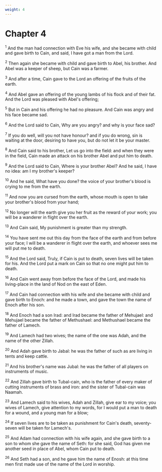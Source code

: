 ```yaml
---
weight: 4
---
```


# Chapter 4

<sup>1</sup> And the man had connection with Eve his wife, and she became with child and gave birth to Cain, and said, I have got a man from the Lord. 

<sup>2</sup> Then again she became with child and gave birth to Abel, his brother. And Abel was a keeper of sheep, but Cain was a farmer. 

<sup>3</sup> And after a time, Cain gave to the Lord an offering of the fruits of the earth. 

<sup>4</sup> And Abel gave an offering of the young lambs of his flock and of their fat. And the Lord was pleased with Abel's offering; 

<sup>5</sup> But in Cain and his offering he had no pleasure. And Cain was angry and his face became sad. 

<sup>6</sup> And the Lord said to Cain, Why are you angry? and why is your face sad? 

<sup>7</sup> If you do well, will you not have honour? and if you do wrong, sin is waiting at the door, desiring to have you, but do not let it be your master. 

<sup>8</sup> And Cain said to his brother, Let us go into the field: and when they were in the field, Cain made an attack on his brother Abel and put him to death. 

<sup>9</sup> And the Lord said to Cain, Where is your brother Abel? And he said, I have no idea: am I my brother's keeper? 

<sup>10</sup> And he said, What have you done? the voice of your brother's blood is crying to me from the earth. 

<sup>11</sup> And now you are cursed from the earth, whose mouth is open to take your brother's blood from your hand; 

<sup>12</sup> No longer will the earth give you her fruit as the reward of your work; you will be a wanderer in flight over the earth. 

<sup>13</sup> And Cain said, My punishment is greater than my strength. 

<sup>14</sup> You have sent me out this day from the face of the earth and from before your face; I will be a wanderer in flight over the earth, and whoever sees me will put me to death. 

<sup>15</sup> And the Lord said, Truly, if Cain is put to death, seven lives will be taken for his. And the Lord put a mark on Cain so that no one might put him to death. 

<sup>16</sup> And Cain went away from before the face of the Lord, and made his living-place in the land of Nod on the east of Eden. 

<sup>17</sup> And Cain had connection with his wife and she became with child and gave birth to Enoch: and he made a town, and gave the town the name of Enoch after his son. 

<sup>18</sup> And Enoch had a son Irad: and Irad became the father of Mehujael: and Mehujael became the father of Methushael: and Methushael became the father of Lamech. 

<sup>19</sup> And Lamech had two wives; the name of the one was Adah, and the name of the other Zillah. 

<sup>20</sup> And Adah gave birth to Jabal: he was the father of such as are living in tents and keep cattle. 

<sup>21</sup> And his brother's name was Jubal: he was the father of all players on instruments of music. 

<sup>22</sup> And Zillah gave birth to Tubal-cain, who is the father of every maker of cutting instruments of brass and iron: and the sister of Tubal-cain was Naamah. 

<sup>23</sup> And Lamech said to his wives, Adah and Zillah, give ear to my voice; you wives of Lamech, give attention to my words, for I would put a man to death for a wound, and a young man for a blow; 

<sup>24</sup> If seven lives are to be taken as punishment for Cain's death, seventy-seven will be taken for Lamech's. 

<sup>25</sup> And Adam had connection with his wife again, and she gave birth to a son to whom she gave the name of Seth: for she said, God has given me another seed in place of Abel, whom Cain put to death. 

<sup>26</sup> And Seth had a son, and he gave him the name of Enosh: at this time men first made use of the name of the Lord in worship. 


